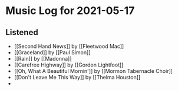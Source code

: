 # Music Log for 2021-05-17

## Listened

- [[Second Hand News]] by [[Fleetwood Mac]]
- [[Graceland]] by [[Paul Simon]]
- [[Rain]] by [[Madonna]]
- [[Carefree Highway]] by [[Gordon Lightfoot]]
- [[Oh, What A Beautiful Mornin']] by [[Mormon Tabernacle Choir]]
- [[Don't Leave Me This Way]] by [[Thelma Houston]]
- 
